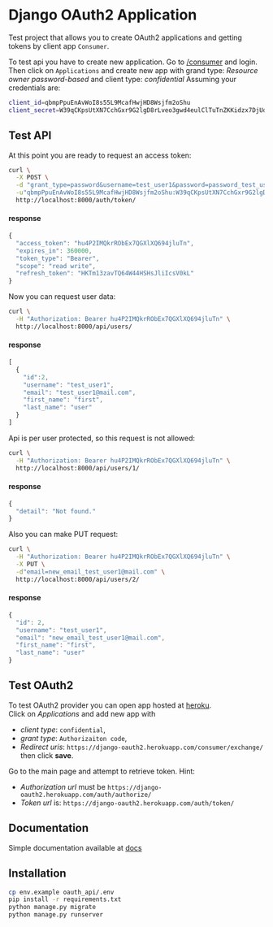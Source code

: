 # Django OAuth2 Application

Test project that allows you to create OAuth2 applications and getting tokens by client app `Consumer`.

To test api you have to create new application. Go to [/consumer](http://localhost:8000/consumer/) and login. Then click on `Applications` and create new app with grand type: _Resource owner password-based_ and client type: _confidential_
Assuming your credentials are:
```bash
client_id=qbmpPpuEnAvWoI8s55L9McafHwjHD8Wsjfm2oShu
client_secret=W39qCKpsUtXN7CchGxr9G2lgD8rLveo3gwd4eulClTuTnZKKidzx7DjUdWKIH8ndXyYFxZSKfqY6MUpzsZWGhuzscXKMpVardpsojMEoGfgjTy7jXUSgEfDwfwmLJCbo
```

## Test API

At this point you are ready to request an access token:
```bash
curl \
  -X POST \
  -d "grant_type=password&username=test_user1&password=password_test_user1" \
  -u"qbmpPpuEnAvWoI8s55L9McafHwjHD8Wsjfm2oShu:W39qCKpsUtXN7CchGxr9G2lgD8rLveo3gwd4eulClTuTnZKKidzx7DjUdWKIH8ndXyYFxZSKfqY6MUpzsZWGhuzscXKMpVardpsojMEoGfgjTy7jXUSgEfDwfwmLJCbo" \
  http://localhost:8000/auth/token/
```

#### response

```js
{
  "access_token": "hu4P2IMQkrRObEx7QGXlXQ694jluTn",
  "expires_in": 360000,
  "token_type": "Bearer",
  "scope": "read write",
  "refresh_token": "HKTm13zavTQ64W44HSHsJliIcsV0kL"
}
```

Now you can request user data:

```bash
curl \
  -H "Authorization: Bearer hu4P2IMQkrRObEx7QGXlXQ694jluTn" \
  http://localhost:8000/api/users/
```

#### response

```js
[
  {
    "id":2,
    "username": "test_user1",
    "email": "test_user1@mail.com",
    "first_name": "first",
    "last_name": "user"
  }
]
```

Api is per user protected, so this request is not allowed:
```bash
curl \
  -H "Authorization: Bearer hu4P2IMQkrRObEx7QGXlXQ694jluTn" \
  http://localhost:8000/api/users/1/
```

#### response

```js
{
  "detail": "Not found."
}
```

Also you can make PUT request:

```bash
curl \
  -H "Authorization: Bearer hu4P2IMQkrRObEx7QGXlXQ694jluTn" \
  -X PUT \
  -d"email=new_email_test_user1@mail.com" \
  http://localhost:8000/api/users/2/
```

#### response

```js
{
  "id": 2,
  "username": "test_user1",
  "email": "new_email_test_user1@mail.com",
  "first_name": "first",
  "last_name": "user"
}
```

## Test OAuth2

To test OAuth2 provider you can open app hosted at [heroku](https://django-oauth2.herokuapp.com/).  
Click on _Applications_ and add new app with  
- _client type_: `confidential`,  
- _grant type_: `Authorizaiton code`,  
- _Redirect uris_: `https://django-oauth2.herokuapp.com/consumer/exchange/`  
then click **save**.

Go to the main page and attempt to retrieve token.
Hint: 
- _Authorization url_ must be `https://django-oauth2.herokuapp.com/auth/authorize/` 
- _Token url_ is: `https://django-oauth2.herokuapp.com/auth/token/`


## Documentation

Simple documentation available at [docs](https://django-oauth2.herokuapp.com/)


## Installation

```bash
cp env.example oauth_api/.env
pip install -r requirements.txt
python manage.py migrate
python manage.py runserver
```
